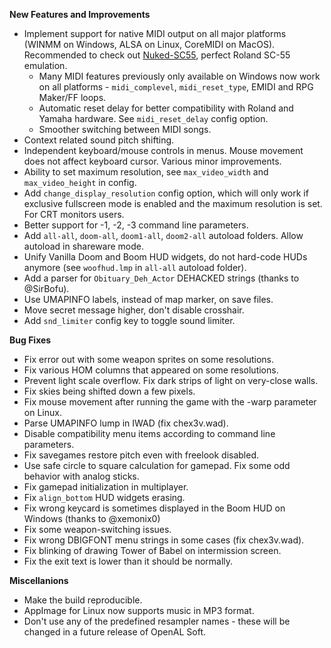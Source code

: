 **New Features and Improvements**
* Implement support for native MIDI output on all major platforms (WINMM on Windows, ALSA on Linux, CoreMIDI on MacOS). Recommended to check out [Nuked-SC55](https://github.com/nukeykt/Nuked-SC55/), perfect Roland SC-55 emulation.
  - Many MIDI features previously only available on Windows now work on all platforms - `midi_complevel`, `midi_reset_type`, EMIDI and RPG Maker/FF loops.
  - Automatic reset delay for better compatibility with Roland and Yamaha hardware. See `midi_reset_delay` config option.
  - Smoother switching between MIDI songs.
* Context related sound pitch shifting.
* Independent keyboard/mouse controls in menus. Mouse movement does not affect keyboard cursor. Various minor improvements.
* Ability to set maximum resolution, see `max_video_width` and `max_video_height` in config.
* Add `change_display_resolution` config option, which will only work if exclusive fullscreen mode is enabled and the maximum resolution is set. For CRT monitors users.
* Better support for -1, -2, -3 command line parameters.
* Add `all-all`, `doom-all`, `doom1-all`, `doom2-all` autoload folders. Allow autoload in shareware mode.
* Unify Vanilla Doom and Boom HUD widgets, do not hard-code HUDs anymore (see `woofhud.lmp` in `all-all` autoload folder).
* Add a parser for `Obituary_Deh_Actor` DEHACKED strings (thanks to @SirBofu).
* Use UMAPINFO labels, instead of map marker, on save files.
* Move secret message higher, don't disable crosshair.
* Add `snd_limiter` config key to toggle sound limiter.

**Bug Fixes**
* Fix error out with some weapon sprites on some resolutions.
* Fix various HOM columns that appeared on some resolutions.
* Prevent light scale overflow. Fix dark strips of light on very-close walls.
* Fix skies being shifted down a few pixels.
* Fix mouse movement after running the game with the -warp parameter on Linux.
* Parse UMAPINFO lump in IWAD (fix chex3v.wad).
* Disable compatibility menu items according to command line parameters.
* Fix savegames restore pitch even with freelook disabled.
* Use safe circle to square calculation for gamepad. Fix some odd behavior with analog sticks.
* Fix gamepad initialization in multiplayer.
* Fix `align_bottom` HUD widgets erasing.
* Fix wrong keycard is sometimes displayed in the Boom HUD on Windows (thanks to @xemonix0)
* Fix some weapon-switching issues.
* Fix wrong DBIGFONT menu strings in some cases (fix chex3v.wad).
* Fix blinking of drawing Tower of Babel on intermission screen.
* Fix the exit text is lower than it should be normally.

**Miscellanions**
* Make the build reproducible.
* AppImage for Linux now supports music in MP3 format.
* Don't use any of the predefined resampler names - these will be changed in a future release of OpenAL Soft.
